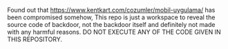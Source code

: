 Found out that https://www.kentkart.com/cozumler/mobil-uygulama/ has been compromised somehow,
This repo is just a workspace to reveal the source code of backdoor, not the backdoor itself and definitely not made with any harmful reasons. DO NOT EXECUTE ANY OF THE CODE GIVEN IN THIS REPOSITORY.